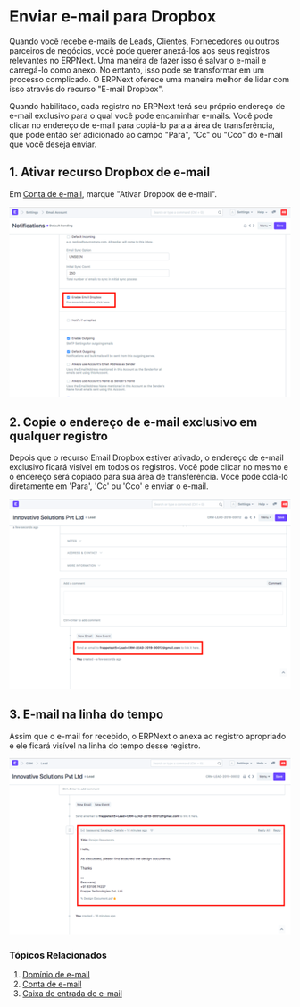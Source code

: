 # Enviar e-mail para Dropbox



Quando você recebe e-mails de Leads, Clientes, Fornecedores ou outros parceiros de negócios, você pode querer anexá-los aos seus registros relevantes no ERPNext. Uma maneira de fazer isso é salvar o e-mail e carregá-lo como anexo. No entanto, isso pode se transformar em um processo complicado. O ERPNext oferece uma maneira melhor de lidar com isso através do recurso "E-mail Dropbox".


Quando habilitado, cada registro no ERPNext terá seu próprio endereço de e-mail exclusivo para o qual você pode encaminhar e-mails. Você pode clicar no endereço de e-mail para copiá-lo para a área de transferência, que pode então ser adicionado ao campo "Para", "Cc" ou "Cco" do e-mail que você deseja enviar.


## 1. Ativar recurso Dropbox de e-mail


Em [Conta de e-mail](/docs/pt/setting-up/email/email-account), marque "Ativar Dropbox de e-mail".


![Ativar e-mail Dropbox](/files/enable_email_dropbox.png)


## 2. Copie o endereço de e-mail exclusivo em qualquer registro


Depois que o recurso Email Dropbox estiver ativado, o endereço de e-mail exclusivo ficará visível em todos os registros. Você pode clicar no mesmo e o endereço será copiado para sua área de transferência. Você pode colá-lo diretamente em 'Para', 'Cc' ou 'Cco' e enviar o e-mail.


![Endereço de e-mail exclusivo](/files/unique_email_address_dropbox.png)


## 3. E-mail na linha do tempo


Assim que o e-mail for recebido, o ERPNext o anexa ao registro apropriado e ele ficará visível na linha do tempo desse registro.


![E-mail na linha do tempo](/files/email_in_timeline.png)


### Tópicos Relacionados


1. [Domínio de e-mail](/docs/pt/setting-up/email/email-domain)
2. [Conta de e-mail](/docs/pt/setting-up/email/email-account)
3. [Caixa de entrada de e-mail](/docs/pt/setting-up/email/email-inbox)



